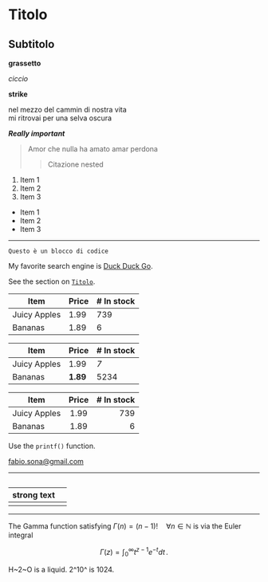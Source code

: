 # Titolo

## Subtitolo 

**grassetto**

*ciccio*

__strike__

nel mezzo del cammin di nostra vita  
mi ritrovai per una selva oscura


***Really important***

> Amor che nulla ha amato amar perdona
>
>> Citazione nested


1. Item 1
1. Item 2
1. Item 3

- Item 1
- Item 2
- Item 3

***
	Questo è un blocco di codice


My favorite search engine is [Duck Duck Go](https://duckduckgo.com "The best search engine for privacy").



 See the section on [`Titolo`](#Titolo).

Item | Price | # In stock
---|---|---
Juicy Apples | 1.99 | 739
Bananas | 1.89 | 6


| Item         | Price     | # In stock |
|--------------|-----------|------------|
| Juicy Apples | 1.99      | *7*        |
| Bananas      | **1.89**  | 5234       |


| Item         | Price | # In stock |
|--------------|:-----:|-----------:|
| Juicy Apples |  1.99 |        739 |
| Bananas      |  1.89 |          6 |


Use the `printf()` function.

<fabio.sona@gmail.com>

***

## 
|strong text|  |
|-----------|--|
|           |  |


***
The Gamma function satisfying $\Gamma(n) = (n-1)!\quad\forall
n\in\mathbb N$ is via the Euler integral

$$
\Gamma(z) = \int_0^\infty t^{z-1}e^{-t}dt\,.
$$


H~2~O is a liquid.
2^10^ is 1024.
